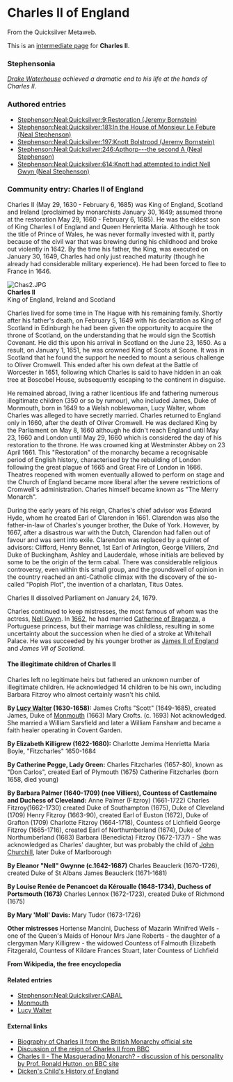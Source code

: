 
# Charles II of England

From the Quicksilver Metaweb.

This is an [intermediate page](/metaweb-intermediate-page) for 
**Charles II**.


### Stephensonia


*[Drake Waterhouse](/stephenson-neal-quicksilver-drake-waterhouse) achieved a dramatic end to his life at the hands of Charles II.*

### Authored entries


* [Stephenson:Neal:Quicksilver:9:Restoration (Jeremy Bornstein)](/stephenson-neal-quicksilver-9-restoration-jeremy-bornstein)
* [Stephenson:Neal:Quicksilver:181:In the House of Monsieur Le Febure (Neal Stephenson)](/stephenson-neal-quicksilver-181-in-the-house-of-monsieur-le-febure-neal-stephenson)
* [Stephenson:Neal:Quicksilver:197:Knott Bolstrood (Jeremy Bornstein)](/stephenson-neal-quicksilver-197-knott-bolstrood-jeremy-bornstein)
* [Stephenson:Neal:Quicksilver:246:Apthorp---the second A (Neal Stephenson)](/stephenson-neal-quicksilver-246-apthorp-the-second-a-neal-stephenson)
* [Stephenson:Neal:Quicksilver:614:Knott had attempted to indict Nell Gwyn (Neal Stephenson)](/stephenson-neal-quicksilver-614-knott-had-attempted-to-indict-nell-gwyn-neal-stephenson)


### Community entry: Charles II of England


Charles II (May 29, 1630 - February 6, 1685) was King of England, Scotland and Ireland (proclaimed by monarchists January 30, 1649; assumed throne at the restoration May 29, 1660 - February 6, 1685). He was the eldest son of King Charles I of England and Queen Henrietta Maria. Although he took the title of Prince of Wales, he was never formally invested with it, partly because of the civil war that was brewing during his childhood and broke out violently in 1642. By the time his father, the King, was executed on January 30, 1649, Charles had only just reached maturity (though he already had considerable military experience). He had been forced to flee to France in 1646. 

![Chas2.JPG](/images/Chas2.JPG)  
**Charles II**  
King of England, Ireland and Scotland

Charles lived for some time in The Hague with his remaining family. Shortly after his father's death, on February 5, 1649 with his declaration as King of Scotland in Edinburgh he had been given the opportunity to acquire the throne of Scotland, on the understanding that he would sign the Scottish Covenant. He did this upon his arrival in Scotland on the June 23, 1650. As a result, on January 1, 1651, he was crowned King of Scots at Scone. It was in Scotland that he found the support he needed to mount a serious challenge to Oliver Cromwell. This ended after his own defeat at the Battle of Worcester in 1651, following which Charles is said to have hidden in an oak tree at Boscobel House, subsequently escaping to the continent in disguise. 

He remained abroad, living a rather licentious life and fathering numerous illegitimate children (350 or so by rumour), who included James, Duke of Monmouth, born in 1649 to a Welsh noblewoman, Lucy Walter, whom Charles was alleged to have secretly married. Charles returned to England only in 1660, after the death of Oliver Cromwell. He was declared King by the Parliament on May 8, 1660 although he didn't reach England until May 23, 1660 and London until May 29, 1660 which is considered the day of his restoration to the throne. He was crowned king at Westminster Abbey on 23 April 1661. This "Restoration" of the monarchy became a recognisable period of English history, characterised by the rebuilding of London following the great plague of 1665 and Great Fire of London in 1666. Theatres reopened with women eventually allowed to perform on stage and the Church of England became more liberal after the severe restrictions of Cromwell's administration. Charles himself became known as "The Merry Monarch". 

During the early years of his reign, Charles's chief advisor was Edward Hyde, whom he created Earl of Clarendon in 1661. Clarendon was also the father-in-law of Charles's younger brother, the Duke of York. However, by 1667, after a disastrous war with the Dutch, Clarendon had fallen out of favour and was sent into exile. Clarendon was replaced by a quintet of advisors: Clifford, Henry Bennet, 1st Earl of Arlington, George Villiers, 2nd Duke of Buckingham, Ashley and Lauderdale, whose initials are believed by some to be the origin of the term cabal. There was considerable religious controversy, even within this small group, and the groundswell of opinion in the country reached an anti-Catholic climax with the discovery of the so-called "Popish Plot", the invention of a charlatan, Titus Oates. 

Charles II dissolved Parliament on January 24, 1679. 

Charles continued to keep mistresses, the most famous of whom was the actress, [Nell Gwyn](/nell-gwyn). In [1662](/1662), he had married [Catherine of Braganza](/catherine-of-braganza), a Portuguese princess, but their marriage was childless, resulting in some uncertainty about the succession when he died of a stroke at Whitehall Palace. He was succeeded by his younger brother as [James II of England](/james-ii-of-england) and *James VII of Scotland*.

#### The illegitimate children of Charles II


Charles left no legitimate heirs but fathered an unknown number of illegitimate children. He acknowledged 14 children to be his own, including Barbara Fitzroy who almost certainly wasn't his child.

**By [Lucy Walter](/lucy-walter) (1630-1658):**
James Crofts "Scott" (1649-1685), created James, Duke of [Monmouth](/monmouth) (1663)
Mary Crofts. (c. 1693) Not acknowledged. She married a William Sarsfield and later a William Fanshaw and became a faith healer operating in Covent Garden.

**By Elizabeth Killigrew (1622-1680):**
Charlotte Jemima Henrietta Maria Boyle, "Fitzcharles" 1650-1684

**By Catherine Pegge, Lady Green:**
Charles Fitzcharles (1657-80), known as "Don Carlos", created Earl of Plymouth (1675)
Catherine Fitzcharles (born 1658, died young)

**By Barbara Palmer (1640-1709) (nee Villiers), Countess of Castlemaine and Duchess of Cleveland:**
Anne Palmer (Fitzroy) (1661-1722)
Charles Fitzroy(1662-1730) created Duke of Southampton (1675), Duke of Cleveland (1709)
Henry Fitzroy (1663-90), created Earl of Euston (1672), Duke of Grafton (1709)
Charlotte Fitzroy (1664-1718), Countess of Lichfield
George Fitzroy (1665-1716), created Earl of Northumberland (1674), Duke of Northumberland (1683)
Barbara (Benedicta) Fitzroy (1672-1737) - She was acknowledged as Charles' daughter, but was probably the child of [John Churchill](/john-churchill), later Duke of Marlborough

**By Eleanor "Nell" Gwynne (c.1642-1687)**
Charles Beauclerk (1670-1726), created Duke of St Albans
James Beauclerk (1671-1681) 

**By Louise Renée de Penancoet da Kéroualle (1648-1734), Duchess of Portsmouth (1673)**
Charles Lennox (1672-1723), created Duke of Richmond (1675)

**By Mary 'Moll' Davis:**
Mary Tudor (1673-1726)

**Other mistresses**
Hortense Mancini, Duchess of Mazarin
Winifred Wells - one of the Queen's Maids of Honour
Mrs Jane Roberts - the daughter of a clergyman
Mary Killigrew - the widowed Countess of Falmouth
Elizabeth Fitzgerald, Countess of Kildare
Frances Stuart, later Countess of Lichfield

**From Wikipedia, the free encyclopedia**

#### Related entries


* [Stephenson:Neal:Quicksilver:CABAL](/stephenson-neal-quicksilver-cabal)
* [Monmouth](/monmouth)
* [Lucy Walter](/lucy-walter)


#### External links


* [Biography of Charles II from the British Monarchy official site](/http-www-royal-gov-uk-output-page92-asp)
* [Discussion of the reign of Charles II from BBC](/http-www-bbc-co-uk-history-historic-figures-charles-ii-king-shtml)
* [Charles II - The Masquerading Monarch? - discussion of his personality by Prof. Ronald Hutton, on BBC site](/http-www-bbc-co-uk-history-state-monarchs-leaders-charlesii-masq-01-shtml)
* [Dicken's Child's History of England](/http-www-web-books-com-classics-nonfiction-history-dickens-child-child35-1-htm)
